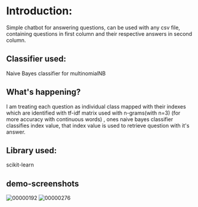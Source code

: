 # Introduction:
Simple chatbot for answering questions, can be used with any csv file, containing questions in first column and their respective answers in second column.
## Classifier used:
Naive Bayes classifier for multinomialNB
## What's happening?
I am treating each question as individual class mapped with their indexes which are identified with tf-idf matrix used with n-grams(with n=3) (for more accuracy with continuous words) , ones naive bayes classifier classifies index value, that index value is used to retrieve question with it's answer.
## Library used:
scikit-learn 
## demo-screenshots
![00000192](https://user-images.githubusercontent.com/15835800/28823140-c3e3101e-76d9-11e7-9d16-dc035ab0c614.jpg)
![00000276](https://user-images.githubusercontent.com/15835800/28823179-f134c8dc-76d9-11e7-83b2-4d9bbd1d64b6.jpg)


